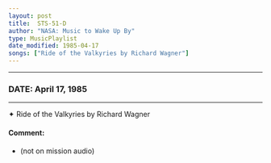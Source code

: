 ```yaml
---
layout: post
title:  STS-51-D
author: "NASA: Music to Wake Up By"
type: MusicPlaylist
date_modified: 1985-04-17
songs: ["Ride of the Valkyries by Richard Wagner"]
---
```


----
### DATE: April 17, 1985
----
✦ Ride of the Valkyries by Richard Wagner

#### Comment:
* (not on mission audio)



<br/>
<center>
	<a target="_blank"
	   href="https://twitter.com/intent/tweet?hashtags=Space,NASA,Playlist,NASAWakeupCalls,SpaceProgram&text={{ page.author}}, '{{ page.songs.first }}' {{ page.title }}, {{ page.date | date: '%B %d, %Y' }}. {{ site.url }}{{ page.url }}&via=nasawakeupcalls"><i class="fab fa-twitter" alt="Tweet this page" style="font-size: 1.3em;"></i></a>
	&nbsp; 	<i class="fas fa-user-astronaut" style="font-size: 1.5em;"></i> &nbsp;
    <a type="amzn" search="'Ride of the Valkyries by Richard Wagner'" category="popular music">
    <i class="fab fa-amazon" style="font-size: 1.3em;"></i></a>
</center>
